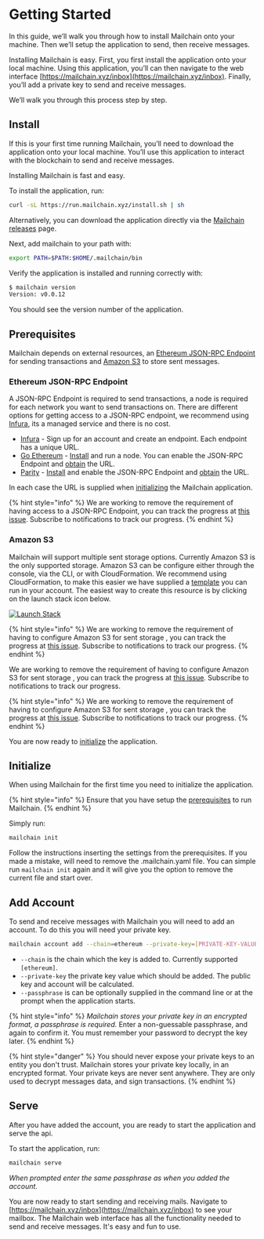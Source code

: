 # Getting Started

In this guide, we’ll walk you through how to install Mailchain onto your machine. Then we’ll setup the application to send, then receive messages.

Installing Mailchain is easy. First, you first install the application onto your local machine. Using this application, you’ll can then navigate to the web interface [https://mailchain.xyz/inbox](https://mailchain.xyz/inbox). Finally, you’ll add a private key to send and receive messages.

We’ll walk you through this process step by step.

## Install

If this is your first time running Mailchain, you’ll need to download the application onto your local machine. You’ll use this application to interact with the blockchain to send and receive messages.

Installing Mailchain is fast and easy.

To install the application, run:

```bash
curl -sL https://run.mailchain.xyz/install.sh | sh
```

Alternatively, you can download the application directly via the [Mailchain releases](https://github.com/mailchain/mailchain/releases/latest) page.

Next, add mailchain to your path with:

```bash
export PATH=$PATH:$HOME/.mailchain/bin
```

Verify the application is installed and running correctly with:

```bash
$ mailchain version
Version: v0.0.12
```

You should see the version number of the application.

## Prerequisites

Mailchain depends on external resources, an [Ethereum JSON-RPC Endpoint](https://github.com/ethereum/wiki/wiki/JSON-RPC) for sending transactions and [Amazon S3](https://aws.amazon.com/s3/) to store sent messages.

### Ethereum JSON-RPC Endpoint

A JSON-RPC Endpoint is required to send transactions, a node is required for each network you want to send transactions on. There are different options for getting access to a JSON-RPC endpoint, we recommend using [Infura](https://infura.io/), its a managed service and there is no cost.

* [Infura](https://infura.io/) - Sign up for an account and create an endpoint. Each endpoint has a unique URL.
* [Go Ethereum](https://geth.ethereum.org/) - [Install](https://geth.ethereum.org/install-and-build/Installing-Geth) and run a node. You can enable the JSON-RPC Endpoint and [obtain](https://github.com/ethereum/wiki/wiki/JSON-RPC#json-rpc-endpoint) the URL.
* [Parity](https://www.parity.io/) - [Install](https://www.parity.io/ethereum/#download) and enable the JSON-RPC Endpoint and [obtain](https://wiki.parity.io/JSONRPC) the URL.

In each case the URL is supplied when [initializing](getting-started.md#initialize) the Mailchain application.

{% hint style="info" %}
We are working to remove the requirement of having access to a JSON-RPC Endpoint, you can track the progress at [this issue](https://github.com/mailchain/mailchain/issues/120). Subscribe to notifications to track our progress.
{% endhint %}

### Amazon S3

Mailchain will support multiple sent storage options. Currently Amazon S3 is the only supported storage. Amazon S3 can be configure either through the console, via the CLI, or with CloudFormation. We recommend using CloudFormation, to make this easier we have supplied a [template](https://github.com/mailchain/sent-storage-s3) you can run in your account. The easiest way to create this resource is by clicking on the launch stack icon below.

[![Launch Stack](https://s3.amazonaws.com/cloudformation-examples/cloudformation-launch-stack.png)](https://console.aws.amazon.com/cloudformation/home?region=us-east-1#/stacks/new?stackName=mailchain-sent-storage&templateURL=https://s3.amazonaws.com/mailchain-sent-storage-s3-cloudformation-template/output.yaml)

{% hint style="info" %}
We are working to remove the requirement of having to configure Amazon S3 for sent storage , you can track the progress at [this issue](https://github.com/mailchain/mailchain/issues/119). Subscribe to notifications to track our progress.
{% endhint %}

We are working to remove the requirement of having to configure Amazon S3 for sent storage , you can track the progress at [this issue](https://github.com/mailchain/mailchain/issues/119). Subscribe to notifications to track our progress.

{% hint style="info" %}
We are working to remove the requirement of having to configure Amazon S3 for sent storage , you can track the progress at [this issue](https://github.com/mailchain/mailchain/issues/119). Subscribe to notifications to track our progress.
{% endhint %}

You are now ready to [initialize](getting-started.md#initialize) the application.

## Initialize

When using Mailchain for the first time you need to initialize the application.

{% hint style="info" %}
Ensure that you have setup the [prerequisites](getting-started.md#prerequisites) to run Mailchain.
{% endhint %}

Simply run:

```bash
mailchain init
```

Follow the instructions inserting the settings from the prerequisites. If you made a mistake, will need to remove the .mailchain.yaml file. You can simple run `mailchain init` again and it will give you the option to remove the current file and start over.

## Add Account



To send and receive messages with Mailchain you will need to add an account. To do this you will need your private key.

```bash
mailchain account add --chain=ethereum --private-key=[PRIVATE-KEY-VALUE]
```

* `--chain` is the chain which the key is added to. Currently supported `[ethereum]`.
* `--private-key` the private key value which should be added. The public key and account will be calculated.
* `--passphrase` is can be optionally supplied in the command line or at the prompt when the application starts.

{% hint style="info" %}
_Mailchain stores your private key in an encrypted format, a passphrase is required._ Enter a non-guessable passphrase, and again to confirm it. You must remember your password to decrypt the key later.
{% endhint %}

{% hint style="danger" %}
You should never expose your private keys to an entity you don't trust. Mailchain stores your private key locally, in an encrypted format. Your private keys are never sent anywhere. They are only used to decrypt messages data, and sign transactions.
{% endhint %}

## Serve

After you have added the account, you are ready to start the application and serve the api.

To start the application, run:

```bash
mailchain serve
```

_When prompted enter the same passphrase as when you added the account._

You are now ready to start sending and receiving mails. Navigate to [https://mailchain.xyz/inbox](https://mailchain.xyz/inbox) to see your mailbox. The Mailchain web interface has all the functionality needed to send and receive messages. It's easy and fun to use.

